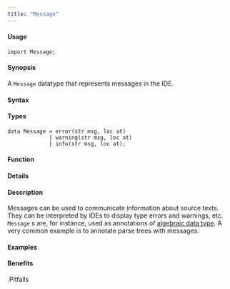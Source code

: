 ```yaml
---
title: "Message"
---
```


#### Usage

`import Message;`


#### Synopsis

A `Message` datatype that represents messages in the IDE.

#### Syntax

#### Types

```rascal
data Message = error(str msg, loc at)
             | warning(str msg, loc at)
             | info(str msg, loc at);
```



#### Function

#### Details

#### Description

Messages can be used to communicate information about source texts.
They can be interpreted by IDEs to display type errors and warnings, etc.
`Message` s are, for instance, used as annotations of
[algebraic data type](/docs/Rascal/Declarations/AlgebraicDataType).
A very common example is to annotate parse trees with messages.


#### Examples

#### Benefits

.Pitfalls


